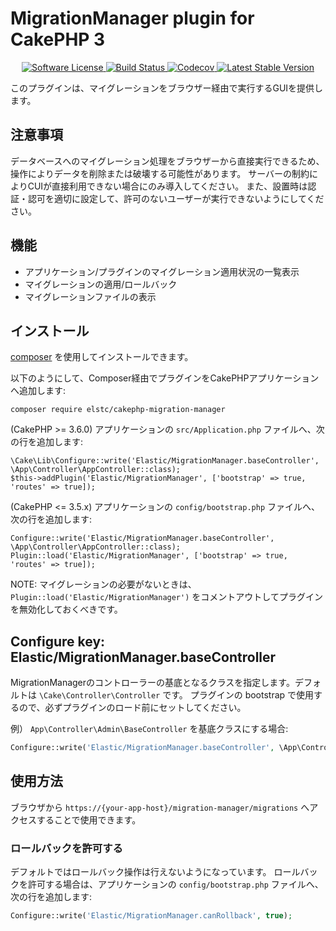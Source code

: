 # MigrationManager plugin for CakePHP 3

<p align="center">
    <a href="LICENSE.txt" target="_blank">
        <img alt="Software License" src="https://img.shields.io/badge/license-MIT-brightgreen.svg?style=flat-square">
    </a>
    <a href="https://github.com/elstc/cakephp-migration-manager/actions" target="_blank">
        <img alt="Build Status" src="https://img.shields.io/github/workflow/status/elstc/cakephp-migration-manager/CakePHP%20Plugin%20CI?style=flat-square">
    </a>
    <a href="https://codecov.io/gh/elstc/cakephp-migration-manager" target="_blank">
        <img alt="Codecov" src="https://img.shields.io/codecov/c/github/elstc/cakephp-migration-manager.svg?style=flat-square">
    </a>
    <a href="https://packagist.org/packages/elstc/cakephp-migration-manager" target="_blank">
        <img alt="Latest Stable Version" src="https://img.shields.io/packagist/v/elstc/cakephp-migration-manager.svg?style=flat-square">
    </a>
</p>

このプラグインは、マイグレーションをブラウザー経由で実行するGUIを提供します。

## 注意事項

データベースへのマイグレーション処理をブラウザーから直接実行できるため、操作によりデータを削除または破壊する可能性があります。
サーバーの制約によりCUIが直接利用できない場合にのみ導入してください。
また、設置時は認証・認可を適切に設定して、許可のないユーザーが実行できないようにしてください。

## 機能

- アプリケーション/プラグインのマイグレーション適用状況の一覧表示
- マイグレーションの適用/ロールバック
- マイグレーションファイルの表示

## インストール

[composer](http://getcomposer.org) を使用してインストールできます。

以下のようにして、Composer経由でプラグインをCakePHPアプリケーションへ追加します:

```
composer require elstc/cakephp-migration-manager
```

(CakePHP >= 3.6.0) アプリケーションの `src/Application.php` ファイルへ、次の行を追加します:

```
\Cake\Lib\Configure::write('Elastic/MigrationManager.baseController', \App\Controller\AppController::class);
$this->addPlugin('Elastic/MigrationManager', ['bootstrap' => true, 'routes' => true]);
```

(CakePHP <= 3.5.x) アプリケーションの `config/bootstrap.php` ファイルへ、次の行を追加します:

```
Configure::write('Elastic/MigrationManager.baseController', \App\Controller\AppController::class);
Plugin::load('Elastic/MigrationManager', ['bootstrap' => true, 'routes' => true]);
```

NOTE: マイグレーションの必要がないときは、`Plugin::load('Elastic/MigrationManager')` をコメントアウトしてプラグインを無効化しておくべきです。

## Configure key: Elastic/MigrationManager.baseController

MigrationManagerのコントローラーの基底となるクラスを指定します。デフォルトは `\Cake\Controller\Controller` です。
プラグインの bootstrap で使用するので、必ずプラグインのロード前にセットしてください。

例） `App\Controller\Admin\BaseController` を基底クラスにする場合:

```php
Configure::write('Elastic/MigrationManager.baseController', \App\Controller\Admin\BaseController::class);
```

## 使用方法

ブラウザから `https://{your-app-host}/migration-manager/migrations` へアクセスすることで使用できます。

### ロールバックを許可する

デフォルトではロールバック操作は行えないようになっています。
ロールバックを許可する場合は、アプリケーションの `config/bootstrap.php` ファイルへ、次の行を追加します:

```php
Configure::write('Elastic/MigrationManager.canRollback', true);
```
